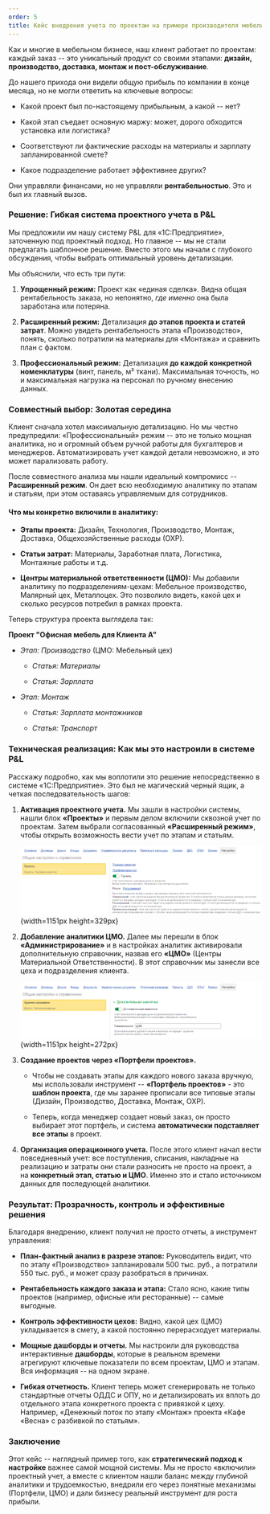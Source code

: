 ```yaml
---
order: 5
title: Кейс внедрения учета по проектам на примере производителя мебели
---
```


Как и многие в мебельном бизнесе, наш клиент работает по проектам: каждый заказ -- это уникальный продукт со своими этапами: **дизайн, производство, доставка, монтаж и пост-обслуживание**.

До нашего прихода они видели общую прибыль по компании в конце месяца, но не могли ответить на ключевые вопросы:

-  Какой проект был по-настоящему прибыльным, а какой -- нет?

-  Какой этап съедает основную маржу: может, дорого обходится установка или логистика?

-  Соответствуют ли фактические расходы на материалы и зарплату запланированной смете?

-  Какое подразделение работает эффективнее других?

Они управляли финансами, но не управляли **рентабельностью**. Это и был их главный вызов.

### **Решение: Гибкая система проектного учета в P&L**

Мы предложили им нашу систему P&L для «1С:Предприятие», заточенную под проектный подход. Но главное -- мы не стали предлагать шаблонное решение. Вместо этого мы начали с глубокого обсуждения, чтобы выбрать оптимальный уровень детализации.

Мы объяснили, что есть три пути:

1. **Упрощенный режим:** Проект как «единая сделка». Видна общая рентабельность заказа, но непонятно, *где именно* она была заработана или потеряна.

2. **Расширенный режим:** Детализация **до этапов проекта и статей затрат**. Можно увидеть рентабельность этапа «Производство», понять, сколько потратили на материалы для «Монтажа» и сравнить план с фактом.

3. **Профессиональный режим:** Детализация **до каждой конкретной номенклатуры** (винт, панель, м² ткани). Максимальная точность, но и максимальная нагрузка на персонал по ручному внесению данных.

### **Совместный выбор: Золотая середина**

Клиент сначала хотел максимальную детализацию. Но мы честно предупредили: «Профессиональный» режим -- это не только мощная аналитика, но и огромный объем ручной работы для бухгалтеров и менеджеров. Автоматизировать учет каждой детали невозможно, и это может парализовать работу.

После совместного анализа мы нашли идеальный компромисс -- **Расширенный режим**. Он дает всю необходимую аналитику по этапам и статьям, при этом оставаясь управляемым для сотрудников.

#### **Что мы конкретно включили в аналитику:**

-  **Этапы проекта:** Дизайн, Технология, Производство, Монтаж, Доставка, Общехозяйственные расходы (ОХР).

-  **Статьи затрат:** Материалы, Заработная плата, Логистика, Монтажные работы и т.д.

-  **Центры материальной ответственности (ЦМО):** Мы добавили аналитику по подразделениям-цехам: Мебельное производство, Малярный цех, Металлоцех. Это позволило видеть, какой цех и сколько ресурсов потребил в рамках проекта.

Теперь структура проекта выглядела так:

**Проект "Офисная мебель для Клиента А"**

-  *Этап: Производство* (ЦМО: Мебельный цех)

   -  *Статья: Материалы*

   -  *Статья: Зарплата*

-  *Этап: Монтаж*

   -  *Статья: Зарплата монтажников*

   -  *Статья: Транспорт*

### **Техническая реализация: Как мы это настроили в системе P&L**

Расскажу подробно, как мы воплотили это решение непосредственно в системе «1С:Предприятие». Это был не магический черный ящик, а четкая последовательность шагов:

1. **Активация проектного учета.** Мы зашли в настройки системы, нашли блок **«Проекты»** и первым делом включили сквозной учет по проектам. Затем выбрали согласованный **«Расширенный режим»**, чтобы открыть возможность вести учет по этапам и статьям.

   ![](./proekty.png){width=1151px height=329px}

   

2. **Добавление аналитики ЦМО.** Далее мы перешли в блок **«Администрирование»** и в настройках аналитик активировали дополнительную справочник, назвав его **«ЦМО»** (Центры Материальной Ответственности). В этот справочник мы занесли все цеха и подразделения клиента.

   ![](./proekty-2.png){width=1151px height=272px}

3. **Создание проектов через «Портфели проектов».**

   -  Чтобы не создавать этапы для каждого нового заказа вручную, мы использовали инструмент -- **«Портфель проектов»** - это **шаблон проекта**, где мы заранее прописали все типовые этапы (Дизайн, Производство, Доставка, Монтаж, ОХР).

   -  Теперь, когда менеджер создает новый заказ, он просто выбирает этот портфель, и система **автоматически подставляет все этапы** в проект.

4. **Организация операционного учета.** После этого клиент начал вести повседневный учет: все поступления, списания, накладные на реализацию и затраты они стали разносить не просто на проект, а на **конкретный этап, статью и ЦМО**. Именно это и стало источником данных для последующей аналитики.

### **Результат: Прозрачность, контроль и эффективные решения**

Благодаря внедрению, клиент получил не просто отчеты, а инструмент управления:

-  **План-фактный анализ в разрезе этапов:** Руководитель видит, что по этапу «Производство» запланировали 500 тыс. руб., а потратили 550 тыс. руб., и может сразу разобраться в причинах.

-  **Рентабельность каждого заказа и этапа:** Стало ясно, какие типы проектов (например, офисные или ресторанные) -- самые выгодные.

-  **Контроль эффективности цехов:** Видно, какой цех (ЦМО) укладывается в смету, а какой постоянно перерасходует материалы.

-  **Мощные дашборды и отчеты.** Мы настроили для руководства интерактивные **дашборды**, которые в реальном времени агрегируют ключевые показатели по всем проектам, ЦМО и этапам. Вся информация -- на одном экране.

-  **Гибкая отчетность.** Клиент теперь может сгенерировать не только стандартные отчеты ОДДС и ОПУ, но и детализировать их вплоть до отдельного этапа конкретного проекта с привязкой к цеху. Например, «Денежный поток по этапу «Монтаж» проекта «Кафе «Весна» с разбивкой по статьям».

### **Заключение**

Этот кейс -- наглядный пример того, как **стратегический подход к настройке** важнее самой мощной системы. Мы не просто «включили» проектный учет, а вместе с клиентом нашли баланс между глубиной аналитики и трудоемкостью, внедрили его через понятные механизмы (Портфели, ЦМО) и дали бизнесу реальный инструмент для роста прибыли.